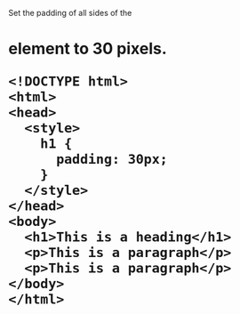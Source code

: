 Set the padding of all sides of the <h1> element to 30 pixels.

    <!DOCTYPE html>
    <html>
    <head>
      <style>
        h1 {
          padding: 30px;
        }
      </style>
    </head>
    <body>
      <h1>This is a heading</h1>
      <p>This is a paragraph</p>
      <p>This is a paragraph</p>
    </body>
    </html>
